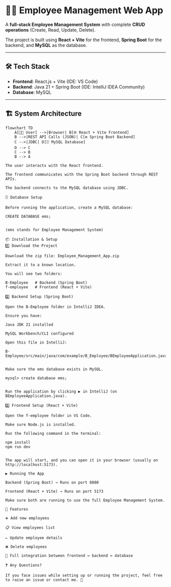 # 👨‍💼 Employee Management Web App

A **full-stack Employee Management System** with complete **CRUD operations** (Create, Read, Update, Delete).  

The project is built using **React + Vite** for the frontend, **Spring Boot** for the backend, and **MySQL** as the database.  

---

## 🛠️ Tech Stack

- **Frontend**: React.js + Vite (IDE: VS Code)  
- **Backend**: Java 21 + Spring Boot (IDE: IntelliJ IDEA Community)  
- **Database**: MySQL  

---

## 🏗️ System Architecture

```mermaid
flowchart TD
    A[👩‍💻 User] -->|Browser| B[🌐 React + Vite Frontend]
    B -->|REST API Calls (JSON)| C[⚙️ Spring Boot Backend]
    C -->|JDBC| D[🗄️ MySQL Database]
    D --> C
    C --> B
    B --> A

The user interacts with the React frontend.

The frontend communicates with the Spring Boot backend through REST APIs.

The backend connects to the MySQL database using JDBC.

🗄️ Database Setup

Before running the application, create a MySQL database:

CREATE DATABASE ems;


(ems stands for Employee Management System)

📦 Installation & Setup
1️⃣ Download the Project

Download the zip file: Employee_Management_App.zip

Extract it to a known location.

You will see two folders:

B-Employee   # Backend (Spring Boot)
f-employee   # Frontend (React + Vite)

2️⃣ Backend Setup (Spring Boot)

Open the B-Employee folder in IntelliJ IDEA.

Ensure you have:

Java JDK 21 installed

MySQL Workbench/CLI configured

Open this file in IntelliJ:

B-Employee/src/main/java/com/example/B_Employee/BEmployeeApplication.java


Make sure the ems database exists in MySQL.

mysql> create database ems;


Run the application by clicking ▶️ in IntelliJ (on BEmployeeApplication.java).

3️⃣ Frontend Setup (React + Vite)

Open the f-employee folder in VS Code.

Make sure Node.js is installed.

Run the following command in the terminal:

npm install
npm run dev


The app will start, and you can open it in your browser (usually on http://localhost:5173).

▶️ Running the App

Backend (Spring Boot) → Runs on port 8080

Frontend (React + Vite) → Runs on port 5173

Make sure both are running to use the full Employee Management System.

📸 Features

➕ Add new employees

📋 View employees list

✏️ Update employee details

❌ Delete employees

🔗 Full integration between frontend ↔ backend ↔ database

❓ Any Questions?

If you face issues while setting up or running the project, feel free to raise an issue or contact me. 🚀

